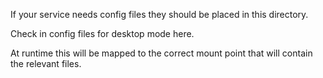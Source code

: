 If your service needs config files they should be placed in this directory.

Check in config files for desktop mode here.

At runtime this will be mapped to the correct mount point that will contain the relevant files. 